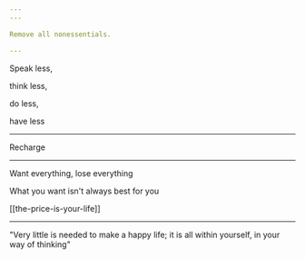 ```yaml
---
---

Remove all nonessentials. 

---
```


Speak less, 

think less, 

do less, 

have less 

---

Recharge


---

Want everything, lose everything 

What you want isn't always best for you 

[[the-price-is-your-life]]

---

"Very little is needed to make a happy life; it is all within yourself, in your way of thinking"


